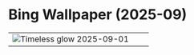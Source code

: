 # Bing Wallpaper (2025-09)

|  |  |  |
|:---:|:---:|:---:|
| ![](https://www.bing.com/th?id=OHR.PerseidsPine_EN-IN9650707879_400x240.jpg "Timeless glow") 2025-09-01 |  |  |
